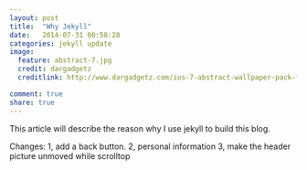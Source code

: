 ```yaml
---
layout: post
title:  "Why Jekyll"
date:   2014-07-31 00:58:28
categories: jekyll update
image:
  feature: abstract-7.jpg
  credit: dargadgetz
  creditlink: http://www.dargadgetz.com/ios-7-abstract-wallpaper-pack-for-iphone-5-and-ipod-touch-retina/

comment: true
share: true
---
```


This article will describe the reason why I use jekyll to build this blog.

Changes:
1, add a back button.
2, personal information
3, make the header picture unmoved while scrolltop